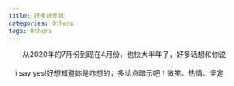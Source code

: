 ```yaml
---
title: 好多话想说
categories: Others  
tags: Others 
---
```

　　从2020年的7月份到现在4月份，也快大半年了，好多话想和你说<br><br>
  　i say yes!好想知道妳是咋想的，多给点暗示吧！微笑、热情、坚定
    
